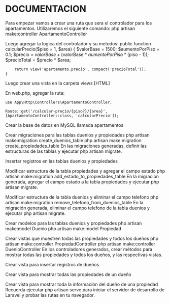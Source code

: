 <h1> DOCUMENTACION </h1>

Para empezar vamos a crear una ruta que sera el controlador para los apartamentos.
Utilizaremos el siguiente comando:
    php artisan make:controller ApartamentoController

Luego agregar la logica del controlador y su metodos:
    public function calcularPrecio($piso = 1, $area)
    {
        $valorBase = 1500;
        $aumentoPorPiso = 0.1;
        $precio = $valorBase + ($valorBase * $aumentoPorPiso * ($piso - 1));
        $precioTotal = $precio * $area;

        return view('apartamento.precio', compact('precioTotal'));
    }

Luego crear una vista en la carpeta views [HTML]

En web.php, agregar la ruta:

    use App\Http\Controllers\ApartamentoController;

    Route::get('/calcular-precio/{piso?}/{area}', [ApartamentoController::class, 'calcularPrecio']);

Crear la base de datos en MySQL llamada apartamentos

Crear migraciones para las tablas duenios y propiedades
    php artisan make:migration create_duenios_table
    php artisan make:migration create_propiedades_table
En las migraciones generadas, definir las estructuras de las tablas y ejecutar php artisan migrate.

Insertar registros en las tablas duenios y propiedades

Modificar estructura de la tabla propiedades y agregar el campo estado
    php artisan make:migration add_estado_to_propiedades_table
En la migración generada, agregar el campo estado a la tabla propiedades y ejecutar php artisan migrate.

Modificar estructura de la tabla duenios y eliminar el campo telefono
    php artisan make:migration remove_telefono_from_duenios_table
En la migración generada, eliminar el campo telefono de la tabla duenios y ejecutar php artisan migrate.

Crear modelos para las tablas duenios y propiedades
    php artisan make:model Duenio
    php artisan make:model Propiedad

Crear vistas que muestren todas las propiedades y todos los dueños
    php artisan make:controller PropiedadController
    php artisan make:controller DuenioController
En los controladores generados, crear métodos para mostrar todas las propiedades y todos los dueños, y las respectivas vistas.

Crear vista para insertar registros de dueños

Crear vista para mostrar todas las propiedades de un dueño

Crear vista para mostrar toda la información del dueño de una propiedad
Recuerda ejecutar php artisan serve para iniciar el servidor de desarrollo de Laravel y probar las rutas en tu navegador.